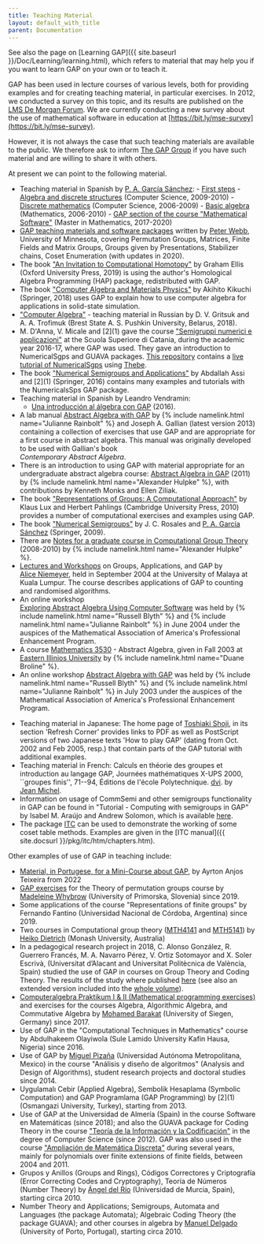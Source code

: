```yaml
---
title: Teaching Material
layout: default_with_title
parent: Documentation
---
```


 See also the page on
 [Learning GAP]({{ site.baseurl }}/Doc/Learning/learning.html),
 which refers to material that may help you if you want to learn 
 GAP on your own or to teach it.

  GAP has been used in lecture courses of various levels,
  both for providing examples and for creating teaching material, in
  particular exercises. In 2012, we conducted a survey on this topic,
  and its results are published on the
  [LMS De Morgan Forum](http://education.lms.ac.uk/2012/03/gap-in-teaching/).
  We are currently conducting a new survey about the use of mathematical
  software in education at [https://bit.ly/mse-survey](https://bit.ly/mse-survey).

  However, it is not always the case that
  such teaching materials are available to the public. We therefore
  ask to inform [The GAP Group](mailto:support@gap-system.org)
  if you have such material and are willing to share it with others.

  At present we can point to the following material.

  -  Teaching material in Spanish by [P. A. García Sánchez](https://www.ugr.es/~pedro):
    - [First steps](https://www.ugr.es/~pedro/gap/primeros-pasos.pdf)
    - [Algebra and discrete structures](https://www.ugr.es/~pedro/gap/practicas-GAP-AE.pdf) (Computer Science, 2009-2010)
    - [Discrete mathematics](https://www.ugr.es/~pedro/gap/practicas-GAP-MD.pdf) (Computer Science, 2006-2009)
    - [Basic algebra](https://www.ugr.es/~pedro/gap/practicas-GAP-AB.pdf) (Mathematics, 2006-2010)
    - [GAP section of the course "Mathematical Software"](https://github.com/pedritomelenas/Software-Matematicas-GAP/) (Master in Mathematics, 2017-2020)
  - [GAP teaching materials and software packages](http://www.math.umn.edu/~webb/GAPfiles/) written by 
    [Peter Webb](http://www.math.umn.edu/~webb),
    University of Minnesota,
    covering Permutation Groups, Matrices, Finite Fields and Matrix Groups, 
    Groups given by Presentations, Stabilizer chains, Coset Enumeration (with updates in 2020).
  - The book ["An Invitation to Computational Homotopy"](https://global.oup.com/academic/product/an-invitation-to-computational-homotopy-9780198832980)
    by Graham Ellis (Oxford University Press, 2019) is using the author's Homological Algebra Programming (HAP) package, redistributed with GAP.
  - The book ["Computer Algebra and Materials Physics"](https://www.springer.com/gp/book/9783319942254)
    by Akihito Kikuchi (Springer, 2018) uses GAP to explain how to use computer algebra for applications in
    solid-state simulation.
  - ["Computer Algebra"](http://lib.brsu.by/sites/default/files/books/%D0%9A%D0%BE%D0%BC%D0%BF%D1%8C%D1%8E%D1%82%D0%B5%D1%80%D0%BD%D0%B0%D1%8F%20%D0%B0%D0%BB%D0%B3%D0%B5%D0%B1%D1%80%D0%B0_2.pdf) - teaching material in Russian by D. V. Gritsuk and A. A. Trofimuk (Brest State A. S. Pushkin University, Belarus, 2018).
  - M. D'Anna, V. Micale and [$2]($1) gave the course
    ["Semigruppi numerici e applicazioni"](http://www.scuolasuperiorecatania.it/it/semigruppi-numerici-e-applicazioni-0)
    at the Scuola Superiore di Catania, during the academic year 2016-17, 
    where GAP was used. They gave an introduction to NumericalSgps and GUAVA packages.
    [This repository](https://github.com/pedritomelenas/SSC-Semigroups) contains a 
    [live tutorial of NumericalSgps](https://pedritomelenas.github.io/SSC-Semigroups/Live/gap-numericalsgps-thebelab.html)
    using [Thebe](https://github.com/executablebooks/thebe).
  - The book ["Numerical Semigroups and Applications"](https://www.springer.com/gp/book/9783319823256)
    by Abdallah Assi and [$2]($1) (Springer, 2016) contains
    many examples and tutorials with the NumericalsSps GAP package.
  - Teaching material in Spanish by Leandro Vendramin:
    - [Una introducción al álgebra con GAP](http://mate.dm.uba.ar/~lvendram/lectures/GAP.pdf) (2016).
  - A lab manual
    [Abstract Algebra with GAP](http://math.slu.edu/~rainbolt/manual8th.htm)
    by {% include namelink.html name="Julianne Rainbolt" %} and
    Joseph A. Gallian (latest version 2013)
    containing a collection of exercises that use GAP
    and are appropriate for a first course in abstract algebra.
    This manual was originally developed to be used with Gallian's book   
    *Contemporary Abstract Algebra*.
  - There is an introduction to using GAP with material appropriate
    for an undergraduate abstract algebra course: 
    [Abstract Algebra in GAP](https://www.math.colostate.edu/%7Ehulpke/CGT/howtogap.pdf) (2011)
    by {% include namelink.html name="Alexander Hulpke" %},
    with contributions by Kenneth Monks and Ellen Ziliak.
  - The book ["Representations of Groups: A Computational Approach"](https://www.cambridge.org/vi/academic/subjects/mathematics/algebra/representations-groups-computational-approach)
    by Klaus Lux and Herbert Pahlings (Cambridge University Press, 2010) provides a number of computational exercises and examples using GAP.
  - The book ["Numerical Semigroups"](https://link.springer.com/book/10.1007/978-1-4419-0160-6)
    by J. C. Rosales and [P. A. García Sánchez](https://www.ugr.es/~pedro) (Springer, 2009).
  - There are
    [Notes for a graduate course in Computational Group Theory](http://www.math.colostate.edu/~hulpke/CGT/cgtnotes2up.pdf) (2008-2010)
    by {% include namelink.html name="Alexander Hulpke" %}.
  - [Lectures and Workshops](http://www.maths.uwa.edu.au/~alice/KL) on Groups, Applications, and
    GAP by  
    [Alice Niemeyer](http://www.maths.uwa.edu.au/~alice),
    held in September  2004 at the University of Malaya at Kuala Lumpur. 
    The course describes applications of GAP
    to counting and randomised algorithms.
  - An online workshop
    [Exploring&nbsp;Abstract&nbsp;Algebra&nbsp;Using&nbsp;Computer&nbsp;Software](http://euler.slu.edu/GrantWebPages/PREP04AlgebraGap/GAPPREP.html)
    was held by {% include namelink.html name="Russell Blyth" %} and
    {% include namelink.html name="Julianne Rainbolt" %}
    in June 2004 under the auspices of the Mathematical Association of
    America's Professional Enhancement Program.
  - A course
    [Mathematics&nbsp;3530](http://www.ux1.eiu.edu/~cfdmb/gap/index.html) - Abstract Algebra,
    given in Fall 2003 at
    [ Eastern&nbsp;Illinios&nbsp;University](http://www.eiu.edu/)
    by {% include namelink.html name="Duane Broline" %}.
  - An online workshop
    [Abstract&nbsp;Algebra&nbsp;with&nbsp;GAP](http://euler.slu.edu/GrantWebPages/PREP06AlgebraGap/index.html)
    was held by {% include namelink.html name="Russell Blyth" %} and
    {% include namelink.html name="Julianne Rainbolt" %}
    in July 2003 under the auspices of the Mathematical Association of
    America's Professional Enhancement Program.
  <!-- - <a href="http://www.win.tue.nl/~amc/ow/bachproj/BachelorProjectCIGIP.pdf">
    Graph&nbsp;Isomorphism&nbsp;Problem</a>
    by Vincent Remie, Eindhoven University of Technology.<br />
    This looks at ways to show that two graphs on n vertices
    are not isomorphic. Code is given for a number of GAP
    functions to examine graphs. -->
  <!-- - An introduction to using GAP to perform Polya counting with 
    <a href="http://www.csse.uwa.edu.au/~gordon/cube.pdf">
    colourings&nbsp;of&nbsp;the&nbsp;cube</a> 
    by [Gordon&nbsp;Royle](http://www.csse.uwa.edu.au/~gordon), 
    University of Western Australia. -->
  - Teaching material in Japanese:
    The home page of 
    [Toshiaki&nbsp;Shoji](http://www.math.nagoya-u.ac.jp/~shoji/eindex.html), 
    in its section 'Refresh Corner' provides links to PDF as well as 
    PostScript versions of  two Japanese texts  'How to play GAP' 
    (dating from Oct. 2002 and Feb 2005, resp.) that contain parts 
    of the GAP tutorial with additional examples. 
  - Teaching material in French:
    Calculs en théorie des groupes et introduction au langage GAP,
    Journées  mathématiques  X-UPS  2000,  ``groupes  finis'', 71--94,
    Éditions de l'école Polytechnique.
    [dvi](https://webusers.imj-prg.fr/~jean.michel/papiers/xups.dvi).
    by [Jean&nbsp;Michel](https://webusers.imj-prg.fr/~jean.michel/).
  - Information on usage of CommSemi and other semigroups functionality
    in GAP can be found in "Tutorial - Computing with
    semigroups in GAP" by
    Isabel M. Araújo and
    Andrew Solomon,
    which is available 
    [here](http://citeseerx.ist.psu.edu/viewdoc/summary?doi=10.1.1.18.3578).
  - The package
    [ITC](https://gap-packages.github.io/itc/) can be used to demonstrate the
    working of some coset table methods. Examples are given in the
    [ITC&nbsp;manual]({{ site.docsurl }}/pkg/itc/htm/chapters.htm).

Other examples of use of GAP in teaching include: 
- [Material, in Portugese, for a Mini-Course about GAP](http://pet.mat.unb.br/pub/Minicurso_de_GAP.pdf),
by Ayrton Anjos Teixeira from 2022
- [GAP exercises](https://github.com/MWhybrow92/Permutation-Groups) for the
Theory of permutation groups course by [Madeleine Whybrow](https://madeleinewhybrow.wordpress.com/)
(University of Primorska, Slovenia) since 2019.
- Some applications of the course "Representations of finite groups" by Fernando Fantino
(Universidad Nacional de Córdoba, Argentina) since 2019.
- Two courses in Computational group theory
([MTH4141](https://www3.monash.edu/pubs/2019handbooks/units/MTH4141.html) and
[MTH5141](https://www3.monash.edu/pubs/2019handbooks/units/MTH5141.html)) by
[Heiko Dietrich](http://users.monash.edu/~heikod/) (Monash University, Australia)
- In a pedagogical research project in 2018, C. Alonso González, R. Guerrero Francés, M. A. Navarro Pérez, 
V. Ortiz Sotomayor and X. Soler Escrivà, (Universitat d’Alacant and Universitat Politècnica de València, Spain) 
studied the use of GAP in courses on Group Theory and Coding Theory. The results of the study where published
[here](https://rua.ua.es/dspace/bitstream/10045/101711/1/Memories-Xarxes-I3CE-2018-19-141.pdf)
(see also an extended version included into the [whole volume](http://rua.ua.es/dspace/handle/10045/98732)).
- [Computeralgebra Praktikum I & II (Mathematical programming exercises)](https://www.algebra.mathematik.uni-siegen.de/barakat/teaching/W19/PraktikumCA/)
and exercises for the courses Algebra, Algorithmic Algebra, and Commutative Algebra by 
[Mohamed Barakat](https://www.algebra.mathematik.uni-siegen.de/barakat/) (University of Siegen, Germany) 
since 2017.
- Use of GAP in the "Computational Techniques in Mathematics" course by
Abdulhakeem Olayiwola (Sule Lamido University Kafin Hausa, Nigeria)
since 2016.
- Use of GAP by [Miguel Pizaña](http://xamanek.izt.uam.mx/map/)
(Universidad Autónoma Metropolitana, Mexico) in the course
"Análisis y diseño de algoritmos" (Analysis and Design of Algorithms),
student research projects and doctoral studies since 2014.
- Uygulamalı Cebir (Applied Algebra), Sembolik Hesaplama (Symbolic Computation)
and GAP Programlama (GAP Programming) by [$2]($1) (Osmangazi University, Turkey),
starting from 2013.
- Use of GAP at the Universidad de Almería (Spain) in the course Software en Matemáticas (since 2018);
and also the GUAVA package for Coding Theory in the course
["Teoría de la Información y la Codificación"](http://cms.ual.es/UAL/ht/estudios/titulaciones/titulacion/asignaturas/asignatura/TITULACION4100?id=&idTit=4100&idAss=40007321&idCaracter=O)
in the degree of Computer Science (since 2012). GAP was also used in the course
["Ampliación de Matemática Discreta"](http://cms.ual.es/UAL/universidad/departamentos/matematicas/docencia/asignaturas/asignatura/index.htm?id=6250&idTit=4000&idAss=40002202&idCaracter=B)
during several years, mainly for polynomials over finite extensions of finite fields, between 2004 and 2011.
- Grupos y Anillos (Groups and Rings), Códigos Correctores y Criptografía (Error Correcting Codes and Cryptography), Teoría de Números (Number Theory)
by [Ángel del Río](https://www.um.es/adelrio/) (Universidad de Murcia, Spain), starting circa 2010.
- Number Theory and Applications; Semigroups, Automata and Languages (the package Automata);
Algebraic Coding Theory (the package GUAVA); and other courses in algebra 
by [Manuel Delgado](https://cmup.fc.up.pt/cmup/mdelgado/) (University of Porto, Portugal), starting circa 2010.
